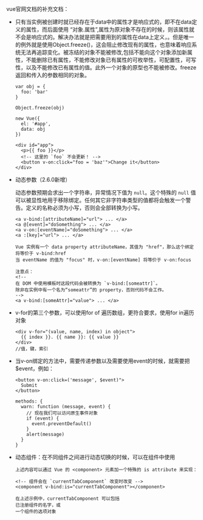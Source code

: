 vue官网文档的补充文档：

+ 只有当实例被创建时就已经存在于data中的属性才是响应式的，即不在data定义的属性，而后面使用 “对象.属性”,属性为原对象不存在的时候，则该属性就不会是响应式的。解决办法就是把需要用到的属性在data上定义，。但是唯一的例外就是使用Object.freeze()，这会阻止修改现有的属性，也意味着响应系统无法再追踪变化。被冻结的对象不能被修改,包括不能向这个对象添加新属性，不能删除已有属性，不能修改对象已有属性的可枚举性，可配置性，可写性，以及不能修改已有属性的值。此外一个对象的原型也不能被修改。freeze返回和传入的参数相同的对象。

  ```
  var obj = {
    foo: 'bar'
  }
  
  Object.freeze(obj)
  
  new Vue({
    el: '#app',
    data: obj
  })
  ```

  ```
  <div id="app">
    <p>{{ foo }}</p>
    <!-- 这里的 `foo` 不会更新！ -->
    <button v-on:click="foo = 'baz'">Change it</button>
  </div>
  ```

  

+ 动态参数（2.6.0新增）

  动态参数预期会求出一个字符串，异常情况下值为 `null`。这个特殊的 `null` 值可以被显性地用于移除绑定。任何其它非字符串类型的值都将会触发一个警告。定义的名称必须为小写，否则会全部转换为小写。

  ```
  <a v-bind:[attributeName]="url"> ... </a>
  <a @[event]="doSomething"> ... </a>
  <a v-on:[eventName]="doSomething"> ... </a>
  <a :[key]="url"> ... </a>
  
  Vue 实例有一个 data property attributeName，其值为 "href"，那么这个绑定将等价于 v-bind:href
  当 eventName 的值为 "focus" 时，v-on:[eventName] 将等价于 v-on:focus
  
  注意点：
  <!--
  在 DOM 中使用模板时这段代码会被转换为 `v-bind:[someattr]`。
  除非在实例中有一个名为“someattr”的 property，否则代码不会工作。
  -->
  <a v-bind:[someAttr]="value"> ... </a>
  
  ```

  

+ v-for的第三个参数，可以使用for of 遍历数组，更符合要求，使用for in遍历对象

  ```
  <div v-for="(value, name, index) in object">
    {{ index }}. {{ name }}: {{ value }}
  </div>
  //值，键，索引
  ```


+ 当v-on绑定的方法中，需要传递参数以及需要使用event的时候，就需要把$event，例如：

  ```
  <button v-on:click=('message', $event)">
    Submit
  </button>
  
  methods: {
    warn: function (message, event) {
      // 现在我们可以访问原生事件对象
      if (event) {
        event.preventDefault()
      }
      alert(message)
    }
  }
  ```

  

+ 动态组件：在不同组件之间进行动态切换的时候，可以在组件中使用

  ```
  上述内容可以通过 Vue 的 <component> 元素加一个特殊的 is attribute 来实现：
  
  <!-- 组件会在 `currentTabComponent` 改变时改变 -->
  <component v-bind:is="currentTabComponent"></component>
  
  在上述示例中，currentTabComponent 可以包括
  已注册组件的名字，或
  一个组件的选项对象
  ```

  